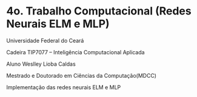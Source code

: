 # 4o. Trabalho Computacional (Redes Neurais ELM e MLP) 

Universidade Federal do Ceará

Cadeira TIP7077 – Inteligência Computacional Aplicada

Aluno Weslley Lioba Caldas

Mestrado e Doutorado em Ciências da  Computação(MDCC) 

Implementação das redes neurais ELM e MLP


